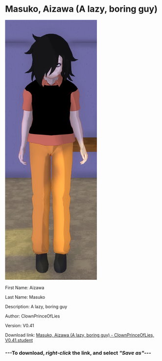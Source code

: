 # Masuko, Aizawa (A lazy, boring guy)

<img src = "https://raw.githubusercontent.com/Arbiter1223/Daigaku-Gurashi-Custom-Students/master/Students/Files/Masuko%2C%20Aizawa%20(A%20lazy%2C%20boring%20guy).png">

First Name: Aizawa

Last Name: Masuko

Description: A lazy, boring guy

Author: ClownPrinceOfLies

Version: V0.41

Download link: <a href="https://raw.githubusercontent.com/Arbiter1223/Daigaku-Gurashi-Custom-Students/master/Students/Files/Masuko%2C%20Aizawa%20(A%20lazy%2C%20boring%20guy)%20-%20ClownPrinceOfLies%2C%20V0.41.student">Masuko, Aizawa (A lazy, boring guy) - ClownPrinceOfLies, V0.41.student</a>

### ---**To download, _right-click_ the link, and select _"Save as"_**---
